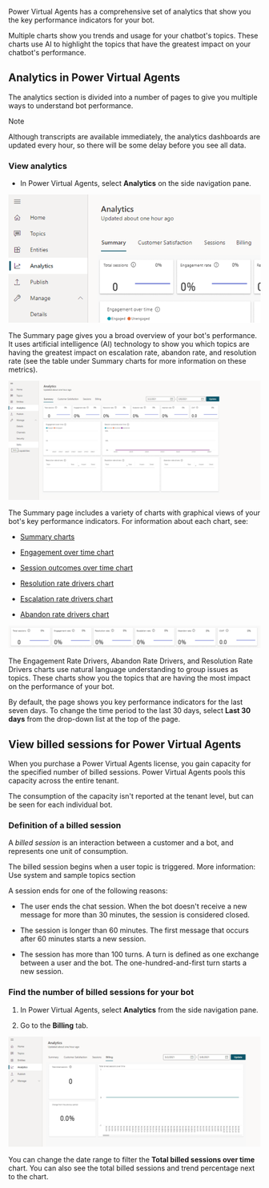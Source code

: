 Power Virtual Agents has a comprehensive set of analytics that show you the key
performance indicators for your bot.

Multiple charts show you trends and usage for your chatbot's topics. These charts
use AI to highlight the topics that have the greatest impact on your chatbot's
performance.

## Analytics in Power Virtual Agents

The analytics section is divided into a number of pages to give you multiple
ways to understand bot performance.

>[!NOTE]
>Although transcripts are available immediately, the analytics dashboards are updated every hour, so there will be some delay before you see all data.

### View analytics

-   In Power Virtual Agents, select **Analytics** on the side navigation pane.

![Opening the Analytics dashboard](../media/analytics-dashboard.png)

The Summary page gives you a broad overview of your bot's performance. It uses
artificial intelligence (AI) technology to show you which topics are having the
greatest impact on escalation rate, abandon rate, and resolution rate (see the
table under Summary charts for more information on these metrics).

![The Analytics summary page](../media/analytics-summary-page.png)

The Summary page includes a variety of charts with graphical views of your bot's
key performance indicators. For information about each chart, see:

-   [Summary charts](/power-virtual-agents/analytics-summary#summary-charts)

-   [Engagement over time chart](/power-virtual-agents/analytics-summary#engagement-over-time-chart)

-   [Session outcomes over time chart](/power-virtual-agents/analytics-summary#session-outcomes-over-time-chart)

-   [Resolution rate drivers chart](/power-virtual-agents/analytics-summary#resolution-rate-drivers-chart)

-   [Escalation rate drivers chart](/power-virtual-agents/analytics-summary#escalation-rate-drivers-chart)

-   [Abandon rate drivers chart](/power-virtual-agents/analytics-summary#abandon-rate-drivers-chart)

![Summary charts](../media/summary-charts.png)

The Engagement Rate Drivers, Abandon Rate Drivers, and Resolution Rate Drivers
charts use natural language understanding to group issues as topics. These
charts show you the topics that are having the most impact on the performance of
your bot.

By default, the page shows you key performance indicators for the last seven
days. To change the time period to the last 30 days, select **Last 30
days** from the drop-down list at the top of the page.

## View billed sessions for Power Virtual Agents

When you purchase a Power Virtual Agents license, you gain capacity for the specified number of billed sessions. Power Virtual Agents pools this capacity across the entire tenant.

The consumption of the capacity isn't reported at the tenant level, but can be seen for each individual bot.

### Definition of a billed session
A *billed session* is an interaction between a customer and a bot, and represents one unit of consumption.

The billed session begins when a user topic is triggered. More information: Use system and sample topics section

A session ends for one of the following reasons:

*   The user ends the chat session.
    When the bot doesn't receive a new message for more than 30 minutes, the session is considered closed.

*   The session is longer than 60 minutes.
    The first message that occurs after 60 minutes starts a new session.

*   The session has more than 100 turns. A turn is defined as one exchange between a user and the bot.
    The one-hundred-and-first turn starts a new session.

### Find the number of billed sessions for your bot

1. In Power Virtual Agents, select **Analytics** from the side navigation pane.

2. Go to the **Billing** tab.

![billing tab](../media/bill-tab.png)

You can change the date range to filter the **Total billed sessions over time** chart. You can also see the total billed sessions and trend percentage next to the chart.
